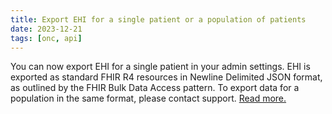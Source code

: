 ```yaml
---
title: Export EHI for a single patient or a population of patients
date: 2023-12-21
tags: [onc, api]
---
```


You can now export EHI for a single patient in your admin settings. EHI is exported as standard FHIR R4 resources in Newline Delimited JSON format, as outlined by the FHIR Bulk Data Access pattern. To export data for a population in the same format, please contact support. [Read more.](/documentation/ehi-export) 